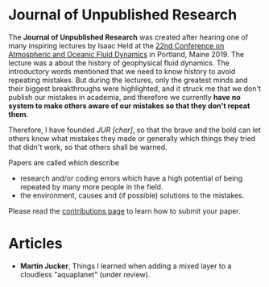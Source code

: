 # Journal of Unpublished Research

The **Journal of Unpublished Research** was created after hearing one of many inspiring lectures by Isaac Held at the [22nd Conference on Atmospheric and Oceanic Fluid Dynamics](https://www.ametsoc.org/index.cfm/ams/meetings-events/ams-meetings/22nd-conference-on-atmospheric-and-oceanic-fluid-dynamics/) in Portland, Maine 2019.
The lecture was a about the history of geophysical fluid dynamics. The introductory words
mentioned that we need to know history to avoid repeating mistakes.
But during the lectures, only the greatest minds and their biggest breakthroughs were highlighted, and it struck me that we don't publish our mistakes in academia, and therefore we currently
**have no system to make others aware of our mistakes so that they don't repeat them**.

Therefore, I have founded _JUR [char]_, so that the brave and the bold can let others know what mistakes they made or generally which things they tried that didn't work, so that others shall be warned.

Papers are called which describe
- research and/or coding errors which have a high potential of being repeated by many more people in the field.
- the environment, causes and (if possible) solutions to the mistakes.

Please read the [contributions page](CONTRIBUTE.MD) to learn how to submit your paper.

# Articles
- **Martin Jucker**, Things I learned when adding a mixed layer to a cloudless "aquaplanet" (under review).

